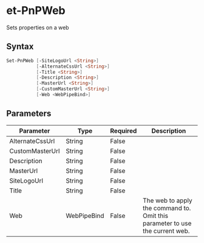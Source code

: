 # et-PnPWeb
Sets properties on a web
## Syntax
```powershell
Set-PnPWeb [-SiteLogoUrl <String>]
           [-AlternateCssUrl <String>]
           [-Title <String>]
           [-Description <String>]
           [-MasterUrl <String>]
           [-CustomMasterUrl <String>]
           [-Web <WebPipeBind>]
```


## Parameters
Parameter|Type|Required|Description
---------|----|--------|-----------
|AlternateCssUrl|String|False||
|CustomMasterUrl|String|False||
|Description|String|False||
|MasterUrl|String|False||
|SiteLogoUrl|String|False||
|Title|String|False||
|Web|WebPipeBind|False|The web to apply the command to. Omit this parameter to use the current web.|
